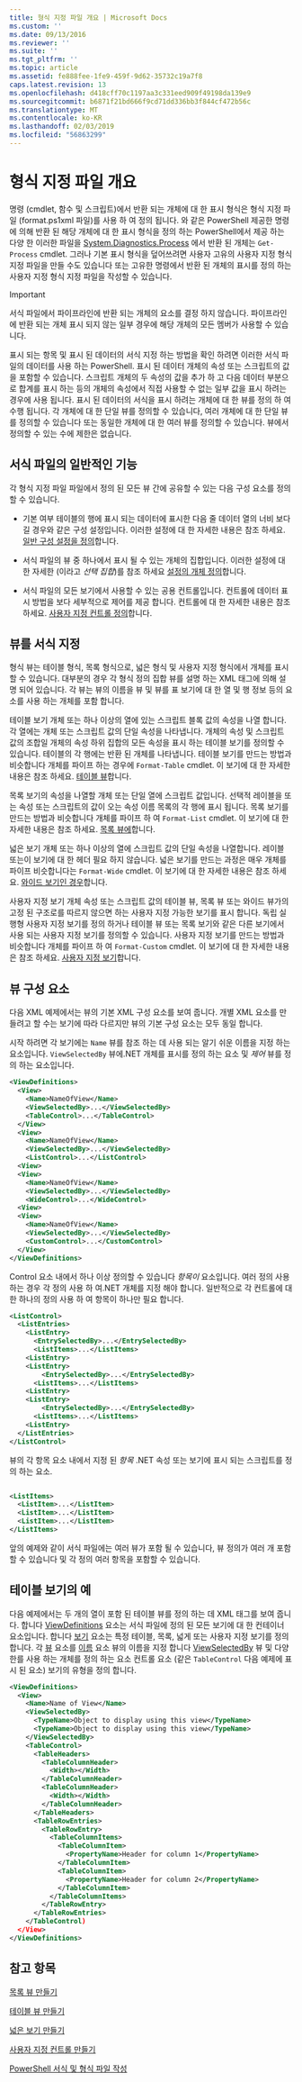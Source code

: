 ```yaml
---
title: 형식 지정 파일 개요 | Microsoft Docs
ms.custom: ''
ms.date: 09/13/2016
ms.reviewer: ''
ms.suite: ''
ms.tgt_pltfrm: ''
ms.topic: article
ms.assetid: fe888fee-1fe9-459f-9d62-35732c19a7f8
caps.latest.revision: 13
ms.openlocfilehash: d418cff70c1197aa3c331eed909f49198da139e9
ms.sourcegitcommit: b6871f21bd666f9cd71dd336bb3f844cf472b56c
ms.translationtype: MT
ms.contentlocale: ko-KR
ms.lasthandoff: 02/03/2019
ms.locfileid: "56863299"
---
```

# <a name="formatting-file-overview"></a>형식 지정 파일 개요

명령 (cmdlet, 함수 및 스크립트)에서 반환 되는 개체에 대 한 표시 형식은 형식 지정 파일 (format.ps1xml 파일)를 사용 하 여 정의 됩니다. 와 같은 PowerShell 제공한 명령에 의해 반환 된 해당 개체에 대 한 표시 형식을 정의 하는 PowerShell에서 제공 하는 다양 한 이러한 파일을 [System.Diagnostics.Process](/dotnet/api/System.Diagnostics.Process) 에서 반환 된 개체는 `Get-Process` cmdlet. 그러나 기본 표시 형식을 덮어쓰려면 사용자 고유의 사용자 지정 형식 지정 파일을 만들 수도 있습니다 또는 고유한 명령에서 반환 된 개체의 표시를 정의 하는 사용자 지정 형식 지정 파일을 작성할 수 있습니다.

> [!IMPORTANT]
> 서식 파일에서 파이프라인에 반환 되는 개체의 요소를 결정 하지 않습니다. 파이프라인에 반환 되는 개체 표시 되지 않는 일부 경우에 해당 개체의 모든 멤버가 사용할 수 있습니다.

표시 되는 항목 및 표시 된 데이터의 서식 지정 하는 방법을 확인 하려면 이러한 서식 파일의 데이터를 사용 하는 PowerShell. 표시 된 데이터 개체의 속성 또는 스크립트의 값을 포함할 수 있습니다. 스크립트 개체의 두 속성의 값을 추가 하 고 다음 데이터 부분으로 합계를 표시 하는 등의 개체의 속성에서 직접 사용할 수 없는 일부 값을 표시 하려는 경우에 사용 됩니다. 표시 된 데이터의 서식을 표시 하려는 개체에 대 한 뷰를 정의 하 여 수행 됩니다. 각 개체에 대 한 단일 뷰를 정의할 수 있습니다, 여러 개체에 대 한 단일 뷰를 정의할 수 있습니다 또는 동일한 개체에 대 한 여러 뷰를 정의할 수 있습니다. 뷰에서 정의할 수 있는 수에 제한은 없습니다.

## <a name="common-features-of-formatting-files"></a>서식 파일의 일반적인 기능

각 형식 지정 파일 파일에서 정의 된 모든 뷰 간에 공유할 수 있는 다음 구성 요소를 정의할 수 있습니다.

- 기본 여부 테이블의 행에 표시 되는 데이터에 표시한 다음 줄 데이터 열의 너비 보다 길 경우와 같은 구성 설정입니다. 이러한 설정에 대 한 자세한 내용은 참조 하세요. [일반 구성 설정을 정의](./defining-common-configuration-features.md)합니다.

- 서식 파일의 뷰 중 하나에서 표시 될 수 있는 개체의 집합입니다. 이러한 설정에 대 한 자세한 (이라고 *선택 집합*)를 참조 하세요 [설정의 개체 정의](./defining-selection-sets.md)합니다.

- 서식 파일의 모든 보기에서 사용할 수 있는 공용 컨트롤입니다. 컨트롤에 데이터 표시 방법을 보다 세부적으로 제어를 제공 합니다. 컨트롤에 대 한 자세한 내용은 참조 하세요. [사용자 지정 컨트롤 정의](./creating-custom-controls.md)합니다.

## <a name="formatting-views"></a>뷰를 서식 지정

형식 뷰는 테이블 형식, 목록 형식으로, 넓은 형식 및 사용자 지정 형식에서 개체를 표시할 수 있습니다. 대부분의 경우 각 형식 정의 집합 뷰를 설명 하는 XML 태그에 의해 설명 되어 있습니다. 각 뷰는 뷰의 이름을 뷰 및 뷰를 표 보기에 대 한 열 및 행 정보 등의 요소를 사용 하는 개체를 포함 합니다.

테이블 보기 개체 또는 하나 이상의 열에 있는 스크립트 블록 값의 속성을 나열 합니다. 각 열에는 개체 또는 스크립트 값의 단일 속성을 나타냅니다. 개체의 속성 및 스크립트 값의 조합일 개체의 속성 하위 집합의 모든 속성을 표시 하는 테이블 보기를 정의할 수 있습니다. 테이블의 각 행에는 반환 된 개체를 나타냅니다. 테이블 보기를 만드는 방법과 비슷합니다 개체를 파이프 하는 경우에 `Format-Table` cmdlet. 이 보기에 대 한 자세한 내용은 참조 하세요. [테이블 뷰](./creating-a-table-view.md)합니다.

목록 보기의 속성을 나열할 개체 또는 단일 열에 스크립트 값입니다. 선택적 레이블을 또는 속성 또는 스크립트의 값이 오는 속성 이름 목록의 각 행에 표시 됩니다. 목록 보기를 만드는 방법과 비슷합니다 개체를 파이프 하 여 `Format-List` cmdlet. 이 보기에 대 한 자세한 내용은 참조 하세요. [목록 뷰에](./creating-a-list-view.md)합니다.

넓은 보기 개체 또는 하나 이상의 열에 스크립트 값의 단일 속성을 나열합니다. 레이블 또는이 보기에 대 한 헤더 필요 하지 않습니다. 넓은 보기를 만드는 과정은 매우 개체를 파이프 비슷합니다는 `Format-Wide` cmdlet. 이 보기에 대 한 자세한 내용은 참조 하세요. [와이드 보기인 경우](./creating-a-wide-view.md)합니다.

사용자 지정 보기 개체 속성 또는 스크립트 값의 테이블 뷰, 목록 뷰 또는 와이드 뷰가의 고정 된 구조로를 따르지 않으면 하는 사용자 지정 가능한 보기를 표시 합니다. 독립 실행형 사용자 지정 보기를 정의 하거나 테이블 뷰 또는 목록 보기와 같은 다른 보기에서 사용 되는 사용자 지정 보기를 정의할 수 있습니다. 사용자 지정 보기를 만드는 방법과 비슷합니다 개체를 파이프 하 여 `Format-Custom` cmdlet. 이 보기에 대 한 자세한 내용은 참조 하세요. [사용자 지정 보기](./creating-custom-controls.md)합니다.

## <a name="components-of-a-view"></a>뷰 구성 요소

다음 XML 예제에서는 뷰의 기본 XML 구성 요소를 보여 줍니다. 개별 XML 요소를 만들려고 할 수는 보기에 따라 다르지만 뷰의 기본 구성 요소는 모두 동일 합니다.

시작 하려면 각 보기에는 `Name` 뷰를 참조 하는 데 사용 되는 알기 쉬운 이름을 지정 하는 요소입니다. `ViewSelectedBy` 뷰에.NET 개체를 표시를 정의 하는 요소 및 *제어* 뷰를 정의 하는 요소입니다.

```xml
<ViewDefinitions>
  <View>
    <Name>NameOfView</Name>
    <ViewSelectedBy>...</ViewSelectedBy>
    <TableControl>...</TableControl>
  </View>
  <View>
    <Name>NameOfView</Name>
    <ViewSelectedBy>...</ViewSelectedBy>
    <ListControl>...</ListControl>
  <View>
  <View>
    <Name>NameOfView</Name>
    <ViewSelectedBy>...</ViewSelectedBy>
    <WideControl>...</WideControl>
  <View>
  <View>
    <Name>NameOfView</Name>
    <ViewSelectedBy>...</ViewSelectedBy>
    <CustomControl>...</CustomControl>
  </View>
</ViewDefinitions>

```

Control 요소 내에서 하나 이상 정의할 수 있습니다 *항목이* 요소입니다. 여러 정의 사용 하는 경우 각 정의 사용 하 여.NET 개체를 지정 해야 합니다. 일반적으로 각 컨트롤에 대 한 하나의 정의 사용 하 여 항목이 하나만 필요 합니다.

```xml
<ListControl>
  <ListEntries>
    <ListEntry>
      <EntrySelectedBy>...</EntrySelectedBy>
      <ListItems>...</ListItems>
    <ListEntry>
    <ListEntry>
        <EntrySelectedBy>...</EntrySelectedBy>
      <ListItems>...</ListItems>
    <ListEntry>
    <ListEntry>
        <EntrySelectedBy>...</EntrySelectedBy>
      <ListItems>...</ListItems>
    <ListEntry>
  </ListEntries>
</ListControl>

```

뷰의 각 항목 요소 내에서 지정 된 *항목* .NET 속성 또는 보기에 표시 되는 스크립트를 정의 하는 요소.

```xml

<ListItems>
  <ListItem>...</ListItem>
  <ListItem>...</ListItem>
  <ListItem>...</ListItem>
</ListItems>

```

앞의 예제와 같이 서식 파일에는 여러 뷰가 포함 될 수 있습니다, 뷰 정의가 여러 개 포함할 수 있습니다 및 각 정의 여러 항목을 포함할 수 있습니다.

## <a name="example-of-a-table-view"></a>테이블 보기의 예

다음 예제에서는 두 개의 열이 포함 된 테이블 뷰를 정의 하는 데 XML 태그를 보여 줍니다. 합니다 [ViewDefinitions](./viewdefinitions-element-format.md) 요소는 서식 파일에 정의 된 모든 보기에 대 한 컨테이너 요소입니다. 합니다 [보기](./view-element-format.md) 요소는 특정 테이블, 목록, 넓게 또는 사용자 지정 보기를 정의 합니다. 각 [뷰](./view-element-format.md) 요소를 [이름](./name-element-for-view-format.md) 요소 뷰의 이름을 지정 합니다 [ViewSelectedBy](./viewselectedby-element-format.md) 뷰 및 다양 한를 사용 하는 개체를 정의 하는 요소 컨트롤 요소 (같은 `TableControl` 다음 예제에 표시 된 요소) 보기의 유형을 정의 합니다.

```xml
<ViewDefinitions>
  <View>
    <Name>Name of View</Name>
    <ViewSelectedBy>
      <TypeName>Object to display using this view</TypeName>
      <TypeName>Object to display using this view</TypeName>
    </ViewSelectedBy>
    <TableControl>
      <TableHeaders>
        <TableColumnHeader>
          <Width></Width>
        </TableColumnHeader>
        <TableColumnHeader>
          <Width></Width>
        </TableColumnHeader>
      </TableHeaders>
      <TableRowEntries>
        <TableRowEntry>
          <TableColumnItems>
            <TableColumnItem>
              <PropertyName>Header for column 1</PropertyName>
            </TableColumnItem>
            <TableColumnItem>
              <PropertyName>Header for column 2</PropertyName>
            </TableColumnItem>
          </TableColumnItems>
        </TableRowEntry>
      </TableRowEntries>
    </TableControl)
  </View>
</ViewDefinitions>

```

## <a name="see-also"></a>참고 항목

[목록 뷰 만들기](./creating-a-list-view.md)

[테이블 뷰 만들기](./creating-a-table-view.md)

[넓은 보기 만들기](./creating-a-wide-view.md)

[사용자 지정 컨트롤 만들기](./creating-custom-controls.md)

[PowerShell 서식 및 형식 파일 작성](./writing-a-powershell-formatting-file.md)
